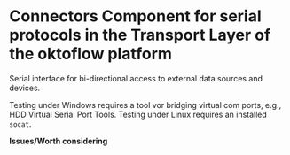 # Connectors Component for serial protocols in the Transport Layer of the oktoflow platform

Serial interface for bi-directional access to external data sources and devices. 

Testing under Windows requires a tool vor bridging virtual com ports, e.g., HDD Virtual Serial Port Tools. Testing under Linux requires an installed ``socat``.

**Issues/Worth considering**
